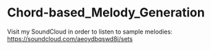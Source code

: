 # Chord-based_Melody_Generation

Visit my SoundCloud in order to listen to sample melodies:
https://soundcloud.com/aeoydbqswd8i/sets
